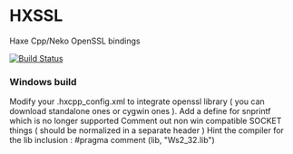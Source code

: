 HXSSL
=====
Haxe Cpp/Neko OpenSSL bindings  

[![Build Status](https://travis-ci.org/tong/hxssl.svg?branch=master)](https://travis-ci.org/tong/hxssl)

### Windows build
Modify your .hxcpp_config.xml to integrate openssl library ( you can download standalone ones or cygwin ones ).
Add a define for snprintf which is no longer supported
Comment out non win compatible SOCKET things ( should be normalized in a separate header )
Hint the compiler for the lib inclusion : #pragma comment (lib, "Ws2_32.lib")
